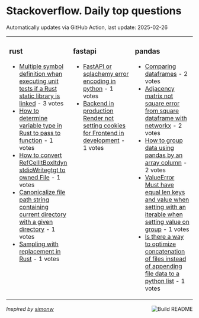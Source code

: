# Stackoverflow. Daily top questions 

Automatically updates via GitHub Action, last update: <!-- date starts -->2025-02-26<!-- date ends -->


<table><tr><td valign="top" width="33%">

### rust
<!-- rust starts -->
* [Multiple symbol definition when executing unit tests if a Rust static library is linked](https://stackoverflow.com/questions/79470371/multiple-symbol-definition-when-executing-unit-tests-if-a-rust-static-library-is) - 3 votes
* [How to determine variable type in Rust to pass to function](https://stackoverflow.com/questions/79466487/how-to-determine-variable-type-in-rust-to-pass-to-function) - 1 votes
* [How to convert RefCellltBoxltdyn stdioWritegtgt to owned File](https://stackoverflow.com/questions/79465267/how-to-convert-refcellboxdyn-stdiowrite-to-owned-file) - 1 votes
* [Canonicalize file path string containing current directory with a given directory](https://stackoverflow.com/questions/79465672/canonicalize-file-path-string-containing-current-directory-with-a-given-director) - 1 votes
* [Sampling with replacement in Rust](https://stackoverflow.com/questions/79468961/sampling-with-replacement-in-rust) - 1 votes
<!-- rust ends -->
</td><td valign="top" width="34%">


### fastapi
<!-- fastapi starts -->
* [FastAPI or sqlachemy error encoding in python](https://stackoverflow.com/questions/79467137/fastapi-or-sqlachemy-error-encoding-in-python) - 1 votes
* [Backend in production  Render not setting cookies for Frontend in development](https://stackoverflow.com/questions/79470599/backend-in-production-render-not-setting-cookies-for-frontend-in-development) - 1 votes
<!-- fastapi ends -->
</td><td valign="top" width="34%">


### pandas
<!-- pandas starts -->
* [Comparing dataframes](https://stackoverflow.com/questions/79467944/comparing-dataframes) - 2 votes
* [Adjacency matrix not square error from square dataframe with networkx](https://stackoverflow.com/questions/79467071/adjacency-matrix-not-square-error-from-square-dataframe-with-networkx) - 2 votes
* [How to group data using pandas by an array column](https://stackoverflow.com/questions/79469073/how-to-group-data-using-pandas-by-an-array-column) - 2 votes
* [ValueError Must have equal len keys and value when setting with an iterable when setting value on group](https://stackoverflow.com/questions/79468372/valueerror-must-have-equal-len-keys-and-value-when-setting-with-an-iterable-whe) - 1 votes
* [Is there a way to optimize concatenation of files instead of appending file data to a python list](https://stackoverflow.com/questions/79467663/is-there-a-way-to-optimize-concatenation-of-files-instead-of-appending-file-data) - 1 votes
<!-- pandas ends -->
</td></tr></table>

<a href="https://github.com/hp0404/hp0404/actions"><img src="https://github.com/hp0404/hp0404/workflows/Build%20README/badge.svg" align="right" alt="Build README"></a> <p>*Inspired by  [simonw](https://github.com/simonw/simonw)*</p>
